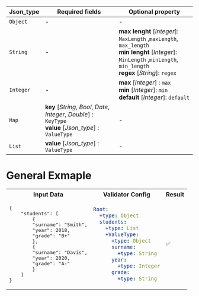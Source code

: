 | Json_type   |Required fields | Optional property |
|----------|------|------|
| `Object` |  - | -|
| `String` |   - | **max lenght** [*Integer*]: `MaxLength` ,`maxLength`, `max_length`<br> **min lenght** [*Integer*]: `MinLength` ,`minLength`, `min_length`  </br> **regex** [*String*]: `regex` |
| `Integer` |   - |**max** [*Integer*] : `max` </br> **min** [*Integer*]: `min` </br>**default** [*Integer*]: `default`|
| `Map` | **key** [*String*, *Bool*, *Date*, *Integer*, *Double*] : `KeyType` </br> **value** [*Json_type*] : `ValueType`  | -|
| `List` | **value** [*Json_type*] : `ValueType` |- |



# General Exmaple
<table>
<tr>
<th>Input Data</th>
<th>Validator Config</th>
<th>Result</th>

</tr>
<tr>
<td>
<pre>
{
    "students": [
        {
        "surname": "Smith",
        "year": 2018,
        "grade": "B+"
        },
        {
        "surname": "Davis",
        "year": 2020,
        "grade": "A-"
        }
    ]
}
</pre>
</td>
<td>

```Yaml
Root:
  +type: Object
  students:
    +type: List
    +ValueType:
      +type: Object
      surname:
        +type: String
      year:
        +type: Integer
      grade:
        +type: String
```
</td>
<td>

```Text
✅
```
</td>

</tr>
</table>
